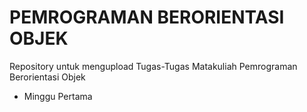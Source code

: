 # PEMROGRAMAN BERORIENTASI OBJEK
Repository untuk mengupload Tugas-Tugas Matakuliah Pemrograman Berorientasi Objek


* Minggu Pertama
